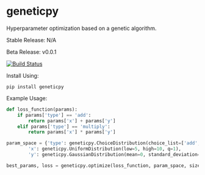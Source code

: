 # geneticpy
Hyperparameter optimization based on a genetic algorithm.

Stable Release: N/A

Beta Release: v0.0.1

[![Build Status](https://travis-ci.com/geneticpy/geneticpy.svg?branch=master)](https://travis-ci.com/geneticpy/geneticpy)

Install Using:
```
pip install geneticpy
```

Example Usage:

```python
def loss_function(params):
	if params['type'] == 'add':
		return params['x'] + params['y']
	elif params['type'] == 'multiply':
		return params['x'] * params['y']

param_space = {'type': geneticpy.ChoiceDistribution(choice_list=['add', 'multiply']),
		'x': geneticpy.UniformDistribution(low=5, high=10, q=1),
		'y': geneticpy.GaussianDistribution(mean=0, standard_deviation=1)}

best_params, loss = geneticpy.optimize(loss_function, param_space, size=200, generation_count=500, verbose=False)
```
